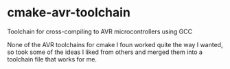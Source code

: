 # cmake-avr-toolchain
Toolchain for cross-compiling to AVR microcontrollers using GCC

None of the AVR toolchains for cmake I foun worked quite the way I wanted, so took some
of the ideas I liked from others and merged them into a toolchain file that works for me.
